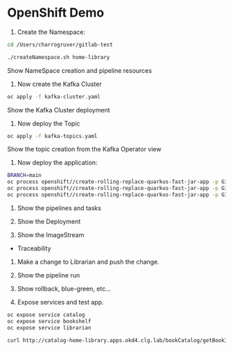 # OpenShift Demo

1. Create the Namespace:

```bash
cd /Users/charrogruver/gitlab-test

./createNamespace.sh home-library
```

Show NameSpace creation and pipeline resources

1. Now create the Kafka Cluster

```bash
oc apply -f kafka-cluster.yaml
```

Show the Kafka Cluster deployment

1. Now deploy the Topic

```bash
oc apply -f kafka-topics.yaml
```

Show the topic creation from the Kafka Operator view

1. Now deploy the application:

```bash
BRANCH=main
oc process openshift//create-rolling-replace-quarkus-fast-jar-app -p GIT_REPOSITORY=git@gitlab.clg.lab:cgruver/catalog.git -p GIT_BRANCH=${BRANCH} | oc apply -n home-library -f -
oc process openshift//create-rolling-replace-quarkus-fast-jar-app -p GIT_REPOSITORY=git@gitlab.clg.lab:cgruver/bookshelf.git -p GIT_BRANCH=${BRANCH} | oc apply -n home-library -f -
oc process openshift//create-rolling-replace-quarkus-fast-jar-app -p GIT_REPOSITORY=git@gitlab.clg.lab:cgruver/librarian.git -p GIT_BRANCH=${BRANCH} | oc apply -n home-library -f -
```

1. Show the pipelines and tasks

1. Show the Deployment

1. Show the ImageStream

* Traceability

1. Make a change to Librarian and push the change.

1. Show the pipeline run

1. Show rollback, blue-green, etc...

1. Expose services and test app.

```bash
oc expose service catalog
oc expose service bookshelf
oc expose service librarian

curl http://catalog-home-library.apps.okd4.clg.lab/bookCatalog/getBookInfo/9780062225740 | jq
```